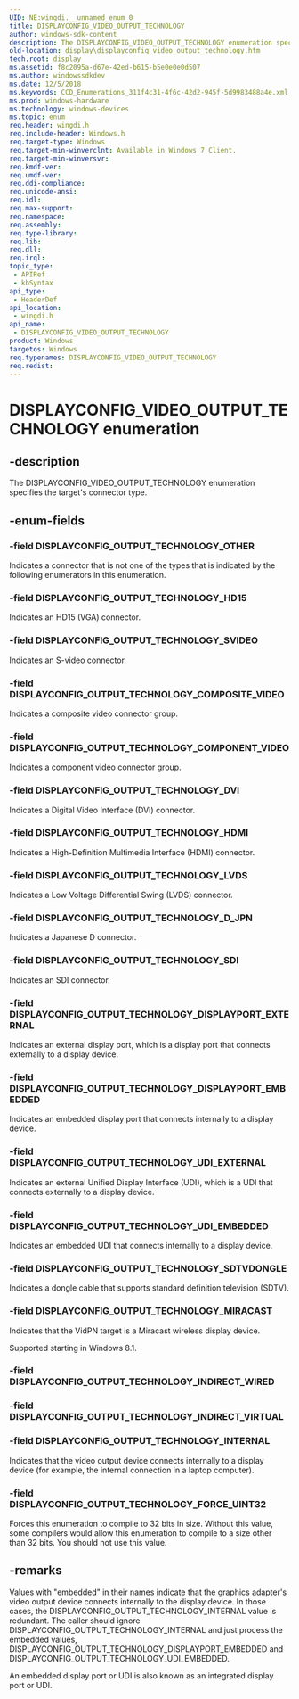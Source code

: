 ```yaml
---
UID: NE:wingdi.__unnamed_enum_0
title: DISPLAYCONFIG_VIDEO_OUTPUT_TECHNOLOGY
author: windows-sdk-content
description: The DISPLAYCONFIG_VIDEO_OUTPUT_TECHNOLOGY enumeration specifies the target's connector type.
old-location: display\displayconfig_video_output_technology.htm
tech.root: display
ms.assetid: f8c2095a-d67e-42ed-b615-b5e0e0e0d507
ms.author: windowssdkdev
ms.date: 12/5/2018
ms.keywords: CCD_Enumerations_311f4c31-4f6c-42d2-945f-5d9983488a4e.xml, DISPLAYCONFIG_OUTPUT_TECHNOLOGY_COMPONENT_VIDEO, DISPLAYCONFIG_OUTPUT_TECHNOLOGY_COMPOSITE_VIDEO, DISPLAYCONFIG_OUTPUT_TECHNOLOGY_DISPLAYPORT_EMBEDDED, DISPLAYCONFIG_OUTPUT_TECHNOLOGY_DISPLAYPORT_EXTERNAL, DISPLAYCONFIG_OUTPUT_TECHNOLOGY_DVI, DISPLAYCONFIG_OUTPUT_TECHNOLOGY_D_JPN, DISPLAYCONFIG_OUTPUT_TECHNOLOGY_FORCE_UINT32, DISPLAYCONFIG_OUTPUT_TECHNOLOGY_HD15, DISPLAYCONFIG_OUTPUT_TECHNOLOGY_HDMI, DISPLAYCONFIG_OUTPUT_TECHNOLOGY_INTERNAL, DISPLAYCONFIG_OUTPUT_TECHNOLOGY_LVDS, DISPLAYCONFIG_OUTPUT_TECHNOLOGY_MIRACAST, DISPLAYCONFIG_OUTPUT_TECHNOLOGY_OTHER, DISPLAYCONFIG_OUTPUT_TECHNOLOGY_SDI, DISPLAYCONFIG_OUTPUT_TECHNOLOGY_SDTVDONGLE, DISPLAYCONFIG_OUTPUT_TECHNOLOGY_SVIDEO, DISPLAYCONFIG_OUTPUT_TECHNOLOGY_UDI_EMBEDDED, DISPLAYCONFIG_OUTPUT_TECHNOLOGY_UDI_EXTERNAL, DISPLAYCONFIG_VIDEO_OUTPUT_TECHNOLOGY, DISPLAYCONFIG_VIDEO_OUTPUT_TECHNOLOGY enumeration [Display Devices], display.displayconfig_video_output_technology, wingdi/DISPLAYCONFIG_OUTPUT_TECHNOLOGY_COMPONENT_VIDEO, wingdi/DISPLAYCONFIG_OUTPUT_TECHNOLOGY_COMPOSITE_VIDEO, wingdi/DISPLAYCONFIG_OUTPUT_TECHNOLOGY_DISPLAYPORT_EMBEDDED, wingdi/DISPLAYCONFIG_OUTPUT_TECHNOLOGY_DISPLAYPORT_EXTERNAL, wingdi/DISPLAYCONFIG_OUTPUT_TECHNOLOGY_DVI, wingdi/DISPLAYCONFIG_OUTPUT_TECHNOLOGY_D_JPN, wingdi/DISPLAYCONFIG_OUTPUT_TECHNOLOGY_FORCE_UINT32, wingdi/DISPLAYCONFIG_OUTPUT_TECHNOLOGY_HD15, wingdi/DISPLAYCONFIG_OUTPUT_TECHNOLOGY_HDMI, wingdi/DISPLAYCONFIG_OUTPUT_TECHNOLOGY_INTERNAL, wingdi/DISPLAYCONFIG_OUTPUT_TECHNOLOGY_LVDS, wingdi/DISPLAYCONFIG_OUTPUT_TECHNOLOGY_MIRACAST, wingdi/DISPLAYCONFIG_OUTPUT_TECHNOLOGY_OTHER, wingdi/DISPLAYCONFIG_OUTPUT_TECHNOLOGY_SDI, wingdi/DISPLAYCONFIG_OUTPUT_TECHNOLOGY_SDTVDONGLE, wingdi/DISPLAYCONFIG_OUTPUT_TECHNOLOGY_SVIDEO, wingdi/DISPLAYCONFIG_OUTPUT_TECHNOLOGY_UDI_EMBEDDED, wingdi/DISPLAYCONFIG_OUTPUT_TECHNOLOGY_UDI_EXTERNAL, wingdi/DISPLAYCONFIG_VIDEO_OUTPUT_TECHNOLOGY
ms.prod: windows-hardware
ms.technology: windows-devices
ms.topic: enum
req.header: wingdi.h
req.include-header: Windows.h
req.target-type: Windows
req.target-min-winverclnt: Available in Windows 7 Client.
req.target-min-winversvr: 
req.kmdf-ver: 
req.umdf-ver: 
req.ddi-compliance: 
req.unicode-ansi: 
req.idl: 
req.max-support: 
req.namespace: 
req.assembly: 
req.type-library: 
req.lib: 
req.dll: 
req.irql: 
topic_type:
 - APIRef
 - kbSyntax
api_type:
 - HeaderDef
api_location:
 - wingdi.h
api_name:
 - DISPLAYCONFIG_VIDEO_OUTPUT_TECHNOLOGY
product: Windows
targetos: Windows
req.typenames: DISPLAYCONFIG_VIDEO_OUTPUT_TECHNOLOGY
req.redist: 
---
```


# DISPLAYCONFIG_VIDEO_OUTPUT_TECHNOLOGY enumeration


## -description


The DISPLAYCONFIG_VIDEO_OUTPUT_TECHNOLOGY enumeration specifies the target's connector type.


## -enum-fields




### -field DISPLAYCONFIG_OUTPUT_TECHNOLOGY_OTHER

Indicates a connector that is not one of the types that is indicated by the following enumerators in this enumeration.


### -field DISPLAYCONFIG_OUTPUT_TECHNOLOGY_HD15

Indicates an HD15 (VGA) connector.


### -field DISPLAYCONFIG_OUTPUT_TECHNOLOGY_SVIDEO

Indicates an S-video connector.


### -field DISPLAYCONFIG_OUTPUT_TECHNOLOGY_COMPOSITE_VIDEO

Indicates a composite video connector group.


### -field DISPLAYCONFIG_OUTPUT_TECHNOLOGY_COMPONENT_VIDEO

Indicates a component video connector group.


### -field DISPLAYCONFIG_OUTPUT_TECHNOLOGY_DVI

Indicates a Digital Video Interface (DVI) connector.


### -field DISPLAYCONFIG_OUTPUT_TECHNOLOGY_HDMI

Indicates a High-Definition Multimedia Interface (HDMI) connector.


### -field DISPLAYCONFIG_OUTPUT_TECHNOLOGY_LVDS

Indicates a Low Voltage Differential Swing (LVDS) connector.


### -field DISPLAYCONFIG_OUTPUT_TECHNOLOGY_D_JPN

Indicates a Japanese D connector. 


### -field DISPLAYCONFIG_OUTPUT_TECHNOLOGY_SDI

Indicates an SDI connector.


### -field DISPLAYCONFIG_OUTPUT_TECHNOLOGY_DISPLAYPORT_EXTERNAL

Indicates an external display port, which is a display port that connects externally to a display device.


### -field DISPLAYCONFIG_OUTPUT_TECHNOLOGY_DISPLAYPORT_EMBEDDED

Indicates an embedded display port that connects internally to a display device.


### -field DISPLAYCONFIG_OUTPUT_TECHNOLOGY_UDI_EXTERNAL

Indicates an external Unified Display Interface (UDI), which is a UDI that connects externally to a display device.


### -field DISPLAYCONFIG_OUTPUT_TECHNOLOGY_UDI_EMBEDDED

Indicates an embedded UDI that connects internally to a display device.


### -field DISPLAYCONFIG_OUTPUT_TECHNOLOGY_SDTVDONGLE

Indicates a dongle cable that supports standard definition television (SDTV).


### -field DISPLAYCONFIG_OUTPUT_TECHNOLOGY_MIRACAST

Indicates that the VidPN target is  a Miracast wireless display device.

Supported starting in Windows 8.1.


### -field DISPLAYCONFIG_OUTPUT_TECHNOLOGY_INDIRECT_WIRED


### -field DISPLAYCONFIG_OUTPUT_TECHNOLOGY_INDIRECT_VIRTUAL


### -field DISPLAYCONFIG_OUTPUT_TECHNOLOGY_INTERNAL

Indicates that the video output device connects internally to a display device (for example, the internal connection in a laptop computer).


### -field DISPLAYCONFIG_OUTPUT_TECHNOLOGY_FORCE_UINT32

Forces this enumeration to compile to 32 bits in size. Without this value, some compilers would allow this enumeration to compile to a size other than 32 bits. You should not use this value.


## -remarks



Values with "embedded" in their names indicate that the graphics adapter's video output device connects internally to the display device. In those cases, the DISPLAYCONFIG_OUTPUT_TECHNOLOGY_INTERNAL value is redundant. The caller should ignore DISPLAYCONFIG_OUTPUT_TECHNOLOGY_INTERNAL and just process the embedded values, DISPLAYCONFIG_OUTPUT_TECHNOLOGY_DISPLAYPORT_EMBEDDED and DISPLAYCONFIG_OUTPUT_TECHNOLOGY_UDI_EMBEDDED.

An embedded display port or UDI is also known as an integrated display port or UDI.



